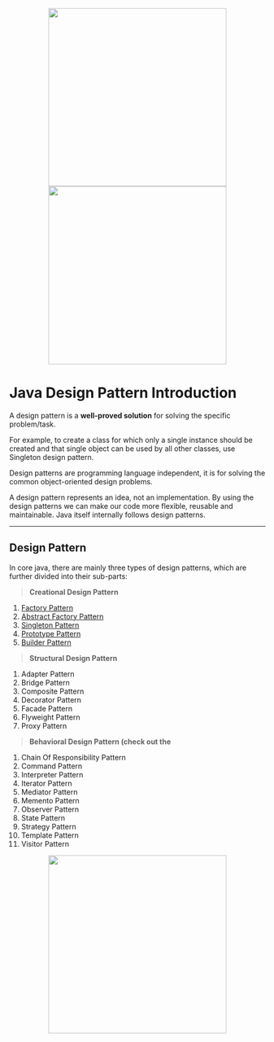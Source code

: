 <p align="center">
  <img src="https://qph.ec.quoracdn.net/main-qimg-e966f479b74b12155f6a6ebdff1999cd-c" width="350"/>
  <img src="http://scribbledtech.com/wp-content/uploads/2016/10/JAVA-DESIGN-PATTERNS.jpg" width="350"/>
</p>

Java Design Pattern Introduction
==========================
A design pattern is a **well-proved solution** <i class="icon-cog"></i> for solving the specific problem/task. 

For example, to create a class for which only a single instance should be created and that single object can be used by all other classes, use Singleton design pattern.

Design patterns are programming language independent, it is for solving the common object-oriented design problems.

A design pattern represents an idea, not an implementation. By using the design patterns we can make our code more flexible, reusable and maintainable. 
Java itself internally follows design patterns.

----------


Design Pattern
-------------

In core java, there are mainly three types of design patterns, which are further divided into their sub-parts:

>**Creational Design Pattern**
1. [Factory Pattern](src/main/java/com/jmc/creational_patterns/factory_pattern)
2. [Abstract Factory Pattern](src/main/java/com/jmc/creational_patterns/abstract_pattern)
3. [Singleton Pattern](src/main/java/com/jmc/creational_patterns/singleton_pattern)
4. [Prototype Pattern](src/main/java/com/jmc/creational_patterns/prototype_pattern)
5. [Builder Pattern](src/main/java/com/jmc/creational_patterns/builder_pattern)
>**Structural Design Pattern**
1. Adapter Pattern
2. Bridge Pattern
3. Composite Pattern
4. Decorator Pattern
5. Facade Pattern
6. Flyweight Pattern
7. Proxy Pattern
>**Behavioral Design Pattern (check out the**
1. Chain Of Responsibility Pattern
2. Command Pattern
3. Interpreter Pattern
4. Iterator Pattern
5. Mediator Pattern
6. Memento Pattern
7. Observer Pattern
8. State Pattern
8. Strategy Pattern
9. Template Pattern
10. Visitor Pattern

<p align="center">
  <img src="https://qph.ec.quoracdn.net/main-qimg-e966f479b74b12155f6a6ebdff1999cd-c" width="350"/>
</p>
